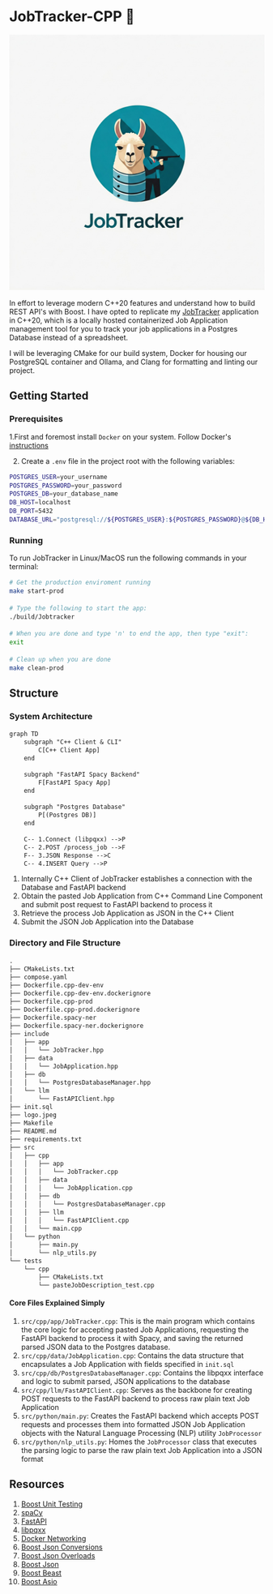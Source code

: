 # JobTracker-CPP 💼

![JobTracker-Logo](logo.jpeg)

In effort to leverage modern C++20 features and understand how to build
REST API's with Boost. I have opted to replicate my 
[JobTracker](https://github.com/luisdavidgarcia/JobTracker) application in
C++20, which is a locally hosted containerized Job Application management tool 
for you to track your job applications in a Postgres Database instead of a 
spreadsheet.

I will be leveraging CMake for our build system, Docker for housing
our PostgreSQL container and Ollama, and Clang for formatting and linting
our project.

## Getting Started

### Prerequisites

1.First and foremost install `Docker` on your system. Follow Docker's [instructions](https://docs.docker.com/engine/install/)

2.  Create a `.env` file in the project root with the following variables:

```sh
POSTGRES_USER=your_username
POSTGRES_PASSWORD=your_password
POSTGRES_DB=your_database_name
DB_HOST=localhost
DB_PORT=5432
DATABASE_URL="postgresql://${POSTGRES_USER}:${POSTGRES_PASSWORD}@${DB_HOST}:${DB_PORT}/${POSTGRES_DB}"
```

### Running

To run JobTracker in Linux/MacOS run the following commands in your terminal:

```sh
# Get the production enviroment running
make start-prod

# Type the following to start the app:
./build/Jobtracker

# When you are done and type 'n' to end the app, then type "exit":
exit

# Clean up when you are done
make clean-prod
```

## Structure

### System Architecture

```mermaid
graph TD
    subgraph "C++ Client & CLI"
        C[C++ Client App]
    end

    subgraph "FastAPI Spacy Backend"
        F[FastAPI Spacy App]
    end

    subgraph "Postgres Database"
        P[(Postgres DB)]
    end

    C-- 1.Connect (libpqxx) -->P
    C-- 2.POST /process_job -->F
    F-- 3.JSON Response -->C
    C-- 4.INSERT Query -->P
```

1. Internally C++ Client of JobTracker establishes a connection with the
   Database and FastAPI backend
2. Obtain the pasted Job Application from C++ Command Line Component and
   submit post request to FastAPI backend to process it
3. Retrieve the process Job Application as JSON in the C++ Client
4. Submit the JSON Job Application into the Database

### Directory and File Structure

```
.
├── CMakeLists.txt
├── compose.yaml
├── Dockerfile.cpp-dev-env
├── Dockerfile.cpp-dev-env.dockerignore
├── Dockerfile.cpp-prod
├── Dockerfile.cpp-prod.dockerignore
├── Dockerfile.spacy-ner
├── Dockerfile.spacy-ner.dockerignore
├── include
│   ├── app
│   │   └── JobTracker.hpp
│   ├── data
│   │   └── JobApplication.hpp
│   ├── db
│   │   └── PostgresDatabaseManager.hpp
│   └── llm
│       └── FastAPIClient.hpp
├── init.sql
├── logo.jpeg
├── Makefile
├── README.md
├── requirements.txt
├── src
│   ├── cpp
│   │   ├── app
│   │   │   └── JobTracker.cpp
│   │   ├── data
│   │   │   └── JobApplication.cpp
│   │   ├── db
│   │   │   └── PostgresDatabaseManager.cpp
│   │   ├── llm
│   │   │   └── FastAPIClient.cpp
│   │   └── main.cpp
│   └── python
│       ├── main.py
│       └── nlp_utils.py
└── tests
    └── cpp
        ├── CMakeLists.txt
        └── pasteJobDescription_test.cpp
```

#### Core Files Explained Simply

1. `src/cpp/app/JobTracker.cpp`: This is the main program which contains the 
    core logic for accepting pasted Job Applications, requesting the FastAPI 
    backend to process it with Spacy, and saving the returned parsed JSON data 
    to the Postgres database.
2. `src/cpp/data/JobApplication.cpp`: Contains the data structure that 
    encapsulates a Job Application with fields specified in `init.sql`
3. `src/cpp/db/PostgresDatabaseManager.cpp`: Contains the libpqxx interface and 
    logic to submit parsed, JSON applications to the database
4. `src/cpp/llm/FastAPIClient.cpp`: Serves as the backbone for creating POST 
    requests to the FastAPI backend to process raw plain text Job Application
6. `src/python/main.py`: Creates the FastAPI backend which accepts POST 
    requests and processes them into formatted JSON Job Application objects 
    with the Natural Language Processing (NLP) utility `JobProcessor`
7. `src/python/nlp_utils.py`: Homes the `JobProcessor` class that executes the 
    parsing logic to parse the raw plain text Job Application into a JSON format   

## Resources

1. [Boost Unit Testing](https://www.boost.org/doc/libs/latest/libs/test/doc/html/index.html)
2. [spaCy](https://spacy.io/)
3. [FastAPI](https://github.com/fastapi/fastapi)
4. [libpqxx](https://github.com/jtv/libpqxx)
5. [Docker Networking](https://www.netmaker.io/resources/docker-compose-network)
6. [Boost Json Conversions](https://www.boost.org/doc/libs/latest/libs/json/doc/html/json/conversion/custom_conversions.html)
7. [Boost Json Overloads](https://www.boost.org/doc/libs/latest/libs/json/doc/html/json/conversion/custom_conversions.html)
8. [Boost Json](https://www.boost.org/doc/libs/latest/libs/json/doc/html/index.html)
9. [Boost Beast](https://www.boost.org/doc/libs/latest/libs/beast/doc/html/index.html)
10. [Boost Asio](https://www.boost.org/doc/libs/1_73_0/doc/html/boost_asio/overview.html)
